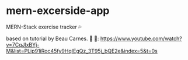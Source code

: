 # mern-excerside-app
MERN-Stack exercise tracker 💦

based on tutorial by Beau Carnes. 👏
🎥: https://www.youtube.com/watch?v=7CqJlxBYj-M&list=PLip91iRoc45fy9HqIEgQz_3T95j_bQE2e&index=5&t=0s